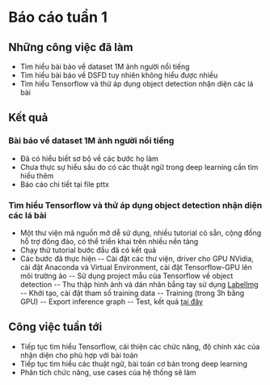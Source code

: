 # Báo cáo tuần 1
## Những công việc đã làm
  - Tìm hiểu bài báo về dataset 1M ảnh người nổi tiếng
  - Tìm hiểu bài báo về DSFD tuy nhiên không hiểu được nhiều
  - Tìm hiểu Tensorflow và thử áp dụng object detection nhận diện các lá bài

## Kết quả
### Bài báo về dataset 1M ảnh người nổi tiếng
 - Đã có hiểu biết sơ bộ về các bước họ làm
 - Chưa thực sự hiểu sâu do có các thuật ngữ trong deep learning cần tìm hiểu thêm
 - Báo cáo chi tiết tại file pttx
### Tìm hiểu Tensorflow và thử áp dụng object detection nhận diện các lá bài
- Một thư viện mã nguồn mở dễ sử dụng, nhiều tutorial có sẵn, cộng đồng hỗ trợ đông đảo, có thể triển khai trên nhiều nền tảng
- Chạy thử tutorial bước đầu đã có kết quả
- Các bước đã thực hiện
-- Cài đặt các thư viện, driver cho GPU NVidia, cài đặt Anaconda và Virtual Environment, cài đặt Tensorflow-GPU lên môi trường ảo
-- Sử dụng project mẫu của Tensorflow về object detection
-- Thu thập hình ảnh và dán nhãn bẳng tay sử dụng [LabelImg](https://github.com/tzutalin/labelImg#installation)
-- Khởi tạo, cài đặt tham số training data
-- Training (trong 3h bằng GPU)
-- Export inference graph
-- Test, kết quả [tại đây](https://github.com/datnd299/Graduation-Project/tree/master/Week1/Ket%20qua)

## Công việc tuần tới
- Tiếp tục tìm hiểu Tensorflow, cải thiện các chức năng, độ chính xác của nhận diện cho phù hợp với bài toán
- Tiếp tục tìm hiểu các thuật ngữ, bài toán cơ bản trong deep learning
- Phân tích chức năng, use cases của hệ thống sẽ làm

